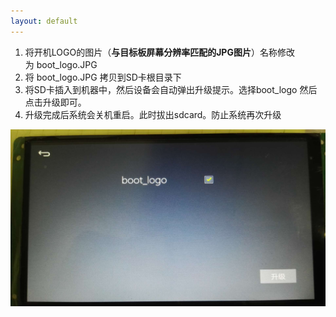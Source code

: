 ```yaml
---
layout: default
---
```

1.  将开机LOGO的图片（**与目标板屏幕分辨率匹配的JPG图片**）名称修改为 boot_logo.JPG
2.  将 boot_logo.JPG 拷贝到SD卡根目录下
3.  将SD卡插入到机器中，然后设备会自动弹出升级提示。选择boot_logo 然后点击升级即可。
4.  升级完成后系统会关机重启。此时拔出sdcard。防止系统再次升级

![](images/1065724717.jpg)